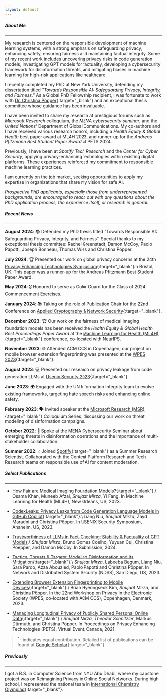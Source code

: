 ```yaml
---
layout: default
---
```


##### About Me
* * *

My research is centered on the responsible development of machine learning systems, with a strong emphasis on safeguarding privacy, enhancing safety, ensuring fairness and maintaining factual integrity. Some of my recent work includes uncovering privacy risks in code generation models, investigating GPT models for factuality, developing a cybersecurity framework for disinformation threats, and mitigating biases in machine learning for high-risk applications like healthcare.

I recently completed my PhD at New York University, defending my dissertation titled *"Towards Responsible AI: Safeguarding Privacy, Integrity, and Fairness."* As a Global PhD Fellowship recipient, I was fortunate to work with [Dr. Christina Pöpper](http://poepper.net){:target="_blank”} and an exceptional thesis committee whose guidance has been invaluable. 

I have been invited to share my research at prestigious forums such as *Microsoft Research* colloquium, the *MENA cybersecurity seminar*, and the *United Nations'* Department of Global Communications. My co-authors and I have received various research honors, including a *Health Equity & Global Health* best paper award at ML4H 2023, and runner-up for the *Andreas Pfitzmann Best Student Paper Award* at PETS 2024.

Previously, I have been at *Spotify Tech Research* and the *Center for Cyber Security*, applying privacy-enhancing technologies within existing digital platforms. These experiences reinforced my commitment to responsible machine learning practices.

I am currently on the job market, seeking opportunities to apply my expertise in organizations that share my vision for safe AI.

*Prospective PhD applicants, especially those from underrepresented backgrounds, are encouraged to reach out with any questions about the PhD application process, the experience itself, or research in general.*


##### Recent News
* * * 

**August 2024**: 📚 Defended my PhD thesis titled “Towards Responsible AI: Safeguarding Privacy, Integrity, and Fairness”. Special thanks to my exceptional thesis committee: Rachel Greenstadt, Damon McCoy, Paolo Papotti, Joseph Bonneau, Thomas Wies and Christina Pöpper.

**July 2024**: 🏆 Presented our work on global privacy concerns at the 24th [Privacy Enhancing Technologies Symposium](https://petsymposium.org/2024/student-paper-award.php){:target="_blank"}in Bristol, UK. This paper was a runner-up for the Andreas Pfitzmann Best Student Paper Award. 

**May 2024**: 🎖️ Honored to serve as Color Guard for the Class of 2024 Commencement Exercises.

**January 2024**: 📚 Taking on the role of Publication Chair for the 22nd Conference on [Applied Cryptography & Network Security](https://wp.nyu.edu/acns2024/organization/){:target="_blank"}. 

**December 2023**: 🏆 Our work on the fairness of medical imaging foundation models has been received the *Health Equity & Global Health Best Proceedings Paper Award* at the [Machine Learning for Health (ML4H)](https://ml4health.github.io/2023/){:target="_blank"} conference, co-located with NeurIPS.

**November 2023**: 🌐 Attended ACM CCS in Copenhagen; our project on mobile browser extension fingerprinting was presented at the [WPES 2023](https://www.wpes2023.conf.kth.se/accepted.html){:target="_blank"}. 

**August 2023**: 💻 Presented our research on privacy leakage from code generation LLMs at [Usenix Security 2023](https://www.usenix.org/conference/usenixsecurity23/technical-sessions){:target="_blank"}.

**June 2023**: 🌍 Engaged with the UN Information Integrity team to evolve existing frameworks, targeting hate speech risks and enhancing online safety.

**February 2023**: 🗣 Invited speaker at the [Microsoft Research (MSR)](https://www.linkedin.com/feed/update/urn:li:activity:7034514423289364480/){:target="_blank"} Colloquium Series, discussing our work on threat modeling of disinformation campaigns.

**October 2022**: 🎤 Spoke at the MENA Cybersecurity Seminar about emerging threats in disinformation operations and the importance of multi-stakeholder collaboration.

**Summer 2022**: 🎶 Joined [Spotify](https://research.atspotify.com/){:target="_blank"} as a Summer Research Scientist. Collaborated with the Content Platform Research and Tech Research teams on responsible use of AI for content moderation.


<!--
**October 2023**: 🩺 Thrilled to announce that our projects on enhancing health equity in Medical Imaging Foundation Models and Kidney Tumor Segmentation were selected for presentation at the [Machine Learning for Health (ML4H)](https://ml4health.github.io/2023/){:target="_blank"} conference in New Orleans.

<u>November 23</u>: Attended ACM CCS in Copenhagen where our work on mobile browser extension fingerprinting was presented at [WPES 2023](https://www.wpes2023.conf.kth.se/accepted.html){:target="_blank"}.\\
<u>October 23</u>: Our works on enhancing health equity of Medical Imaging Foundation Models and Kidney Tumor Segmentation have been selected for presentation at [Machine Learning for Health (ML4H)](https://ml4health.github.io/2023/){:target="_blank"} conference. See you in New Orleans!\\
<u>August 23</u>: Presented our research on code generation large langauge models (LLMs) at [Usenix Security 2023](https://www.usenix.org/conference/usenixsecurity23/technical-sessions){:target="_blank"}.\\
<u>February 23</u>: Invited to speak at [Microsoft Research (MSR)](https://www.linkedin.com/feed/update/urn:li:activity:7034514423289364480/){:target="_blank"} Colloquium Series. Thanks for having me! \\
<u>January 23</u>: Happy to be the Publication Chair for 22nd Conference on Applied Cryptography & Network Security [(ACNS)](https://wp.nyu.edu/acns2024/organization/){:target="_blank"}. \\
<u>January 23</u>: Served in the Program Committee for [SecWeb](https://secweb.work/2023.html){:target="_blank"} Workshop.\\
<u>October 22</u>: Spoke at the MENA Cybersecurity Seminar. \\
<u>Summer 22</u>: Joined [Spotify](https://research.atspotify.com/){:target="_blank"} as a Summer Research Scientist to work with Content Platform Research and Tech Research teams. 


<u>February 23</u>: Invited to give a lightning talk at [SecHOPE workshop](https://sechope23.github.io){:target="_blank"}.\\
<u>November 22</u>: Taught a guest lecture for Cyberwarfare course offered by Professor [Michail Maniatakos](https://nyuad.nyu.edu/en/academics/divisions/engineering/faculty/michail-maniatakos.html){:target="_blank"}. \\
<u>Summer 22</u>: Our paper on threat modeling of disinfomation campaigns has been accepted at [NDSS 2023](https://www.ndss-symposium.org/ndss2023/){:target="_blank"}.
<u>Fall 21</u>: Delivered three guest lectures on Network Flows for Algorithms undergraduate course at NYU. \\
<u>July 21</u>: Served as a Publication Chair at [ACM WiSec 2021](https://sites.nyuad.nyu.edu/wisec21/organization/){:target="_blank"}.
<u>June 21</u>: Presented our work on Longitudinal Privacy at PETS Symposium. Video of the talk can be found [here](https://www.youtube.com/watch?v=qPLFUaZKSJM){:target="_blank"}. 
<u>Spring 22</u>: Taught recitation sections of Introduction to Computer Science undergraduate course. \\
<u>January 23</u>: Served as an external reviewer of proceedings on Privacy Enhancing Technologies (PETS) 2023.\\
<u>May 21</u>: Delivered a talk on our work about Longitudinal Privacy on Facebook at [USEC 2021](http://www.usablesecurity.net/USEC/usec21/){:target="_blank"}.
<u>Fall 20</u>: Passed my Depth Qualifying Exam with committee members Joseph Bonneau, Rachel Greenstadt and Christina Pöpper. 
-->

##### Select Publications
* * * 

* [How Fair are Medical Imaging Foundation Models?](papers/ml4h_foundation_models.pdf){:target="_blank"}.\\
 Osama Khan, Muneeb Afzal, *Shujaat Mirza*, Yi Fang. In Machine Learning for Health (ML4H), New Orleans, US, 2023.

* [CodexLeaks: Privacy Leaks from Code Generation Language Models in GitHub Copilot](papers/codexleaks.pdf){:target="_blank"}.\\
Liang Niu, *Shujaat Mirza*, Zayd Maradni and Christina Pöpper. In USENIX Security Symposium, Anaheim, US, 2023.

* [Trustworthiness of LLMs in Fact-Checking: Stability & Factuality of GPT Models]().\\
*Shujaat Mirza*, Bruno Gomes Coelho, Yuyuan Cui, Christina Poepper, and Damon McCoy. In Submission, 2024.

* [Tactics, Threats & Targets: Modeling Disinformation and its Mitigation](papers/disinfo_threat_ndss23.pdf){:target="_blank"}.\\
*Shujaat Mirza*, Labeeba Begum, Liang Niu, Sara Pardo, Azza Abouzied, Paolo Papotti and Christina Pöpper. In Network and Distributed System Security (NDSS), San Diego, US, 2023. 

* [Extending Browser Extension Fingerprinting to Mobile Devices](papers/wpes23.pdf){:target="_blank"}.\\
Brian Hyeongseok Kim, *Shujaat Mirza*, and Christina Pöpper. In the 22nd Workshop on Privacy in the Electronic Society (WPES; co-located with ACM CCS), Copenhagen, Denmark, 2023.

* [Managing Longitudinal Privacy of Publicly Shared Personal Online Data](https://petsymposium.org/popets/2021/popets-2021-0013.pdf){:target="_blank"}.\\
*Shujaat Mirza*<sup>*</sup>, Theodor Schnitzler<sup>*</sup>, Markus Dürmuth, and Christina Pöpper. In Proceedings on Privacy Enhancing Technologies (PETS), Virtual Event, Canada, 2021. 

<!--

* [Towards Equitable Kidney Tumor Segmentation: Bias Evaluation and Mitigation](papers/ml4h_kidneytumor_segmentation.pdf){:target="_blank"}.\\
Muneeb Afzal, Osama Khan, *Shujaat Mirza*. In Machine Learning for Health (ML4H), New Orleans, US, 2023.

* [My Past Dictates my Present: Relevance, Exposure, and Influence of Longitudinal Data on Facebook](https://www.ndss-symposium.org/ndss-paper/auto-draft-181/){:target="_blank"}.\\
*Shujaat Mirza*, and Christina Pöpper. In Workshop on Usable Security and Privacy (USEC), Virtual Event, New Zealand, 2021.


-->
> <sup> * </sup>: indicates equal contribution. 
Detailed list of publications can be found at [Google Scholar](https://scholar.google.com/citations?user=6mJvLd4AAAAJ&hl=en){:target="_blank"}.


##### Previously
* * * 

I got a B.S. in Computer Science from NYU Abu Dhabi, where my capstone project was on Reimagining Privacy in Online Social Networks. During high school, I represented the national team in [International Chemistry Olympiad](https://en.wikipedia.org/wiki/International_Chemistry_Olympiad){:target="_blank"}.

<!--
<sub>Theme by [orderedlist](https://github.com/orderedlist){:target="_blank"}.</sub>
-->